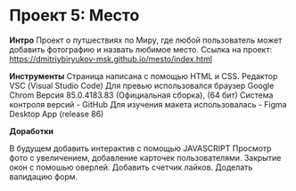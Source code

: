 # Проект 5: Место


**Интро**
Проект о путшествиях по Миру, где любой пользователь может добавить фотографию  и назвать любимое место.
Ссылка на проект: https://dmitriybiryukov-msk.github.io/mesto/index.html

**Инструменты**
Страница написана с помощью HTML и CSS.
Редактор VSС (Visual Studio Code)
Для превью  использовался  браузер Google Chrom Версия 85.0.4183.83 (Официальная сборка), (64 бит)
Система контроля версий - GitHub
Для изучения макета использовалась - Figma Desktop App (release 86)
 

**Доработки**

В будущем добавить интерактив с помощью JAVASCRIPT
Просмотр фото с увеличением, добавление карточек пользователями.
Закрытие окон с помошью оверлей.
Добавить счетчик лайков.
Доделать валидацию форм.
